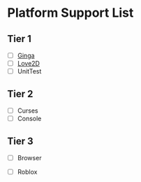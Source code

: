 Platform Support List
=====================

Tier 1
------

 - [ ] [Ginga](https://github.com/TeleMidia/ginga)
 - [ ] [Love2D](https://github.com/love2d/love)
 - [ ] UnitTest

Tier 2
------

 - [ ] Curses
 - [ ] Console

Tier 3
------

 - [ ] Browser
 - [ ] Roblox


